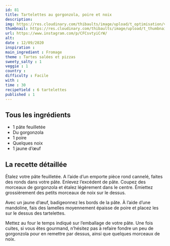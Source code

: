 ```yaml
---
id: 81
title: Tartelettes au gorgonzola, poire et noix
description: 
img: https://res.cloudinary.com/thibaults/image/upload/t_optimisation/v1600524247/Recipes/20200912_tarte_gorgonzola_poire.jpg
thumbnail: https://res.cloudinary.com/thibaults/image/upload/t_thumbnail_josie/v1600524247/Recipes/20200912_tarte_gorgonzola_poire.jpg
url: https://www.instagram.com/p/CFCsvtyiCrW/
alt: 
date : 12/09/2020
inspiration : 
main_ingredient : Fromage
theme : Tartes salées et pizzas
sweety_salty : 1
veggie : 1
country :
difficulty : Facile
with : 
time : 30
recipeYield : 6 tartelettes
published : 1
---
```


## Tous les ingrédients
 - 1 pâte feuilletée
 - Du gorgonzola
 - 1 poire
 - Quelques noix
 - 1 jaune d’œuf

## La recette détaillée
Étalez votre pâte feuilletée. A l’aide d’un emporte pièce rond cannelé, faites des ronds dans votre pâte. Enlevez l’excédent de pâte. Coupez des morceaux de gorgonzola et étalez légèrement dans le centre. Émiettez grossièrement des petits morceaux de noix sur le dessus.

Avec un jaune d’œuf, badigeonnez les bords de la pâte. À l’aide d’une mandoline, fais des lamelles moyennement épaisse de poire et placez les sur le dessus des tartelettes.

Mettez au four le temps indiqué sur l’emballage de votre pâte. Une fois cuites, si vous êtes gourmand, n’hésitez pas à refaire fondre un peu de gorgonzola pour en remettre par dessus, ainsi que quelques morceaux de noix.